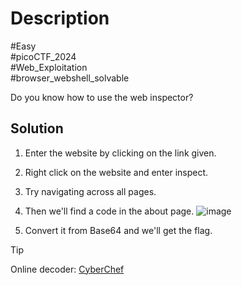 # Description

#Easy<br>
#picoCTF_2024<br>
#Web_Exploitation<br>
#browser_webshell_solvable<br>

Do you know how to use the web inspector?

## Solution

1. Enter the website by clicking on the link given.
2. Right click on the website and enter inspect.
3. Try navigating across all pages.
4. Then we'll find a code in the about page.
   ![image](https://github.com/user-attachments/assets/67848841-f814-4fdb-a478-cc108023027b)
   
6. Convert it from Base64 and we'll get the flag.
> [!TIP]
> Online decoder: [CyberChef](https://gchq.github.io/CyberChef/)
